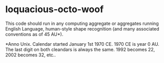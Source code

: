 # loquacious-octo-woof
This code should run in any computing aggregate or aggregates running English Language, human-style shape recognition (and many associated conventions as of 45 AU*).

*Anno Unix. Calendar started January 1st 1970 CE. 1970 CE is year 0 AU. The last digit on both cleandars is always the same. 1992 becomes 22, 2002 becomes 32, etc..
